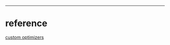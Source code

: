 ___

# reference

[custom optimizers](http://mcneela.github.io/machine_learning/2019/09/03/Writing-Your-Own-Optimizers-In-Pytorch.html)

